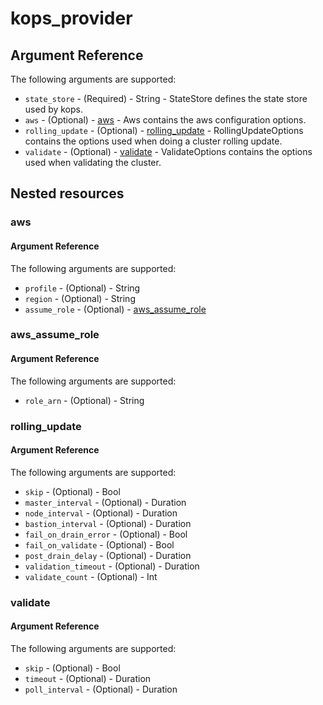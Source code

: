 # kops_provider


## Argument Reference

The following arguments are supported:
- `state_store` - (Required) - String - StateStore defines the state store used by kops.
- `aws` - (Optional) - [aws](#aws) - Aws contains the aws configuration options.
- `rolling_update` - (Optional) - [rolling_update](#rolling_update) - RollingUpdateOptions contains the options used when doing a cluster rolling update.
- `validate` - (Optional) - [validate](#validate) - ValidateOptions contains the options used when validating the cluster.

## Nested resources

### aws

#### Argument Reference

The following arguments are supported:

- `profile` - (Optional) - String
- `region` - (Optional) - String
- `assume_role` - (Optional) - [aws_assume_role](#aws_assume_role)

### aws_assume_role

#### Argument Reference

The following arguments are supported:

- `role_arn` - (Optional) - String

### rolling_update

#### Argument Reference

The following arguments are supported:

- `skip` - (Optional) - Bool
- `master_interval` - (Optional) - Duration
- `node_interval` - (Optional) - Duration
- `bastion_interval` - (Optional) - Duration
- `fail_on_drain_error` - (Optional) - Bool
- `fail_on_validate` - (Optional) - Bool
- `post_drain_delay` - (Optional) - Duration
- `validation_timeout` - (Optional) - Duration
- `validate_count` - (Optional) - Int

### validate

#### Argument Reference

The following arguments are supported:

- `skip` - (Optional) - Bool
- `timeout` - (Optional) - Duration
- `poll_interval` - (Optional) - Duration



